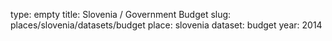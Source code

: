 type: empty
title: Slovenia / Government Budget
slug: places/slovenia/datasets/budget
place: slovenia
dataset: budget
year: 2014
